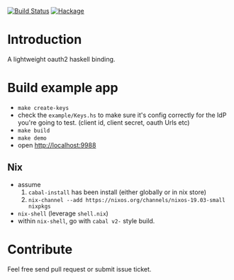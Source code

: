 [![Build Status](https://secure.travis-ci.org/freizl/hoauth2.svg?branch=master)](http://travis-ci.org/freizl/hoauth2)
[![Hackage](https://img.shields.io/hackage/v/hoauth2.svg)](https://hackage.haskell.org/package/hoauth2)

# Introduction

A lightweight oauth2 haskell binding.

# Build example app

- `make create-keys`
- check the `example/Keys.hs` to make sure it's config correctly for the IdP you're going to test. (client id, client secret, oauth Urls etc)
- `make build`
- `make demo`
- open <http://localhost:9988>

## Nix

- assume 
  1. `cabal-install` has been install (either globally or in nix store)
  2. `nix-channel --add https://nixos.org/channels/nixos-19.03-small nixpkgs`
- `nix-shell` (leverage `shell.nix`)
- within `nix-shell`, go with `cabal v2-` style build.

# Contribute

Feel free send pull request or submit issue ticket.
